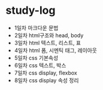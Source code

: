 # study-log
* 1일차 마크다운 문법
* 2일차 html구조와 head, body
* 3일차 html 텍스트, 리스트, 표
* 4일차 html 폼, 시멘틱 태그, 레이아웃
* 5일차 css 기본속성
* 6일차 css 텍스트, 박스
* 7일차 css display, flexbox
* 8일차 css display 속성 정리
